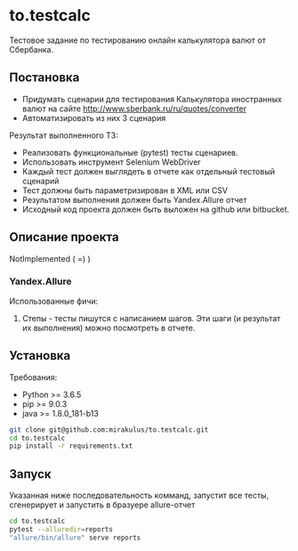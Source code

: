 # to.testcalc

Тестовое задание по тестированию онлайн калькулятора валют от Сбербанка.

## Постановка

 - Придумать сценарии для тестирования Калькулятора иностранных валют на сайте http://www.sberbank.ru/ru/quotes/converter
 - Автоматизировать из них 3 сценария 

Результат выполненного ТЗ:

 - Реализовать функциональные (pytest) тесты сценариев.
 - Использовать инструмент Selenium WebDriver
 - Каждый тест должен выглядеть в отчете как отдельный тестовый сценарий
 - Тест должны быть параметризирован в XML или CSV
 - Результатом выполнения должен быть Yandex.Allure отчет
 - Исходный код проекта должен быть выложен на github или bitbucket.

## Описание проекта

NotImplemented ( =) )

### Yandex.Allure

Использованные фичи:

1. Степы - тесты пишутся с написанием шагов. Эти шаги (и результат их выполнения) можно посмотреть в отчете.
 
## Установка

Требования:

 - Python >= 3.6.5
 - pip >= 9.0.3
 - java >= 1.8.0_181-b13

```sh
git clone git@github.com:mirakulus/to.testcalc.git
cd to.testcalc
pip install -r requirements.txt
```

## Запуск

Указанная ниже последовательность комманд, запустит все тесты, сгенерирует и запустить в бразуере allure-отчет

```sh
cd to.testcalc
pytest --alluredir=reports
"allure/bin/allure" serve reports
```
